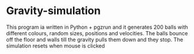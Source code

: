 # Gravity-simulation
This program ia written in Python + pgzrun and it generates 200 balls with different colours, random sizes, 
positions and velocities. The balls bounce off the floor and walls 
till the gravity pulls them down and they stop. The simulation resets when 
mouse is clicked
